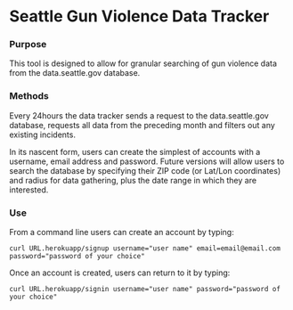 # Seattle Gun Violence Data Tracker
### Purpose
This tool is designed to allow for granular searching of gun violence data from the data.seattle.gov database.

### Methods
Every 24hours the data tracker sends a request to the data.seattle.gov database, requests all data from the preceding month and filters out any existing incidents.

In its nascent form, users can create the simplest of accounts with a username, email address and password. Future versions will allow users to search the database by specifying their ZIP code (or Lat/Lon coordinates) and radius for data gathering, plus the date range in which they are interested.

### Use
From a command line users can create an account by typing:
```
curl URL.herokuapp/signup username="user name" email=email@email.com password="password of your choice"
```

Once an account is created, users can return to it by typing:
```
curl URL.herokuapp/signin username="user name" password="password of your choice"
```
